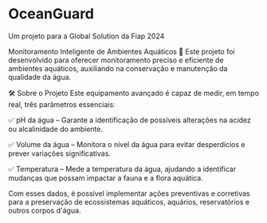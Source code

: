 # OceanGuard
Um projeto para a Global Solution da Fiap 2024

Monitoramento Inteligente de Ambientes Aquáticos 🌊
Este projeto foi desenvolvido para oferecer monitoramento preciso e eficiente de ambientes aquáticos, auxiliando na conservação e manutenção da qualidade da água.

🛠 Sobre o Projeto
Este equipamento avançado é capaz de medir, em tempo real, três parâmetros essenciais:

✅ pH da água – Garante a identificação de possíveis alterações na acidez ou alcalinidade do ambiente. 


✅ Volume da água – Monitora o nível da água para evitar desperdícios e prever variações significativas.


✅ Temperatura – Mede a temperatura da água, ajudando a identificar mudanças que possam impactar a fauna e a flora aquática.

Com esses dados, é possível implementar ações preventivas e corretivas para a preservação de ecossistemas aquáticos, aquários, reservatórios e outros corpos d'água.
